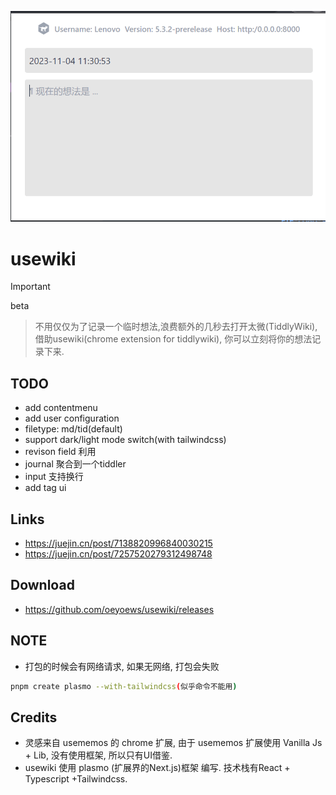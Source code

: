 ![](banner.png)

# usewiki

> [!IMPORTANT]
> beta

> 不用仅仅为了记录一个临时想法,浪费额外的几秒去打开太微(TiddlyWiki), 借助usewiki(chrome extension for tiddlywiki), 你可以立刻将你的想法记录下来.

## TODO

- add contentmenu
- add user configuration
- filetype: md/tid(default)
- support dark/light mode switch(with tailwindcss)
- revison field 利用
- journal 聚合到一个tiddler
- input 支持换行
- add tag ui

## Links

- https://juejin.cn/post/7138820996840030215
- https://juejin.cn/post/7257520279312498748

## Download

- https://github.com/oeyoews/usewiki/releases

## NOTE

- 打包的时候会有网络请求, 如果无网络, 打包会失败

```bash
pnpm create plasmo --with-tailwindcss(似乎命令不能用)
```

## Credits

- 灵感来自 usememos 的 chrome 扩展, 由于 usememos 扩展使用 Vanilla Js + Lib, 没有使用框架, 所以只有UI借鉴.
- usewiki 使用 plasmo (扩展界的Next.js)框架 编写. 技术栈有React + Typescript +Tailwindcss.
